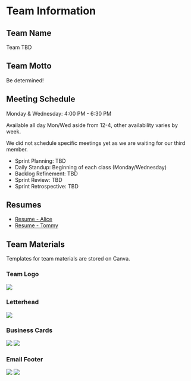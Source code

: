 # Team Information

## Team Name
Team TBD

## Team Motto
Be determined!

## Meeting Schedule
Monday & Wednesday: 4:00 PM - 6:30 PM

Available all day Mon/Wed aside from 12-4, other availability varies by week.

We did not schedule specific meetings yet as we are waiting for our third member.
- Sprint Planning: TBD
- Daily Standup: Beginning of each class (Monday/Wednesday)
- Backlog Refinement: TBD
- Sprint Review: TBD
- Sprint Retrospective: TBD

## Resumes
- [Resume - Alice](Resumes/Team_Resume_Alice.pdf)
- [Resume - Tommy](Resumes/link) 

## Team Materials
Templates for team materials are stored on Canva.

### Team Logo
![][TBD_logo]

### Letterhead
![][TBD_letterhead]

### Business Cards
![][TBD_card_alice]
![][TBD_card_tommy]

### Email Footer
![][TBD_footer_alice]
![][TBD_footer_tommy]

[TBD_logo]:
Images/TBD_logo.png
[TBD_letterhead]:
Images/TBD_letterhead.png
[TBD_card_alice]:
Images/TBD_card_alice.png
[TBD_card_tommy]:
Images/TBD_card_tommy.png
[TBD_footer_alice]:
Images/TBD_footer_alice.png
[TBD_footer_tommy]:
Images/TBD_footer_tommy.png

